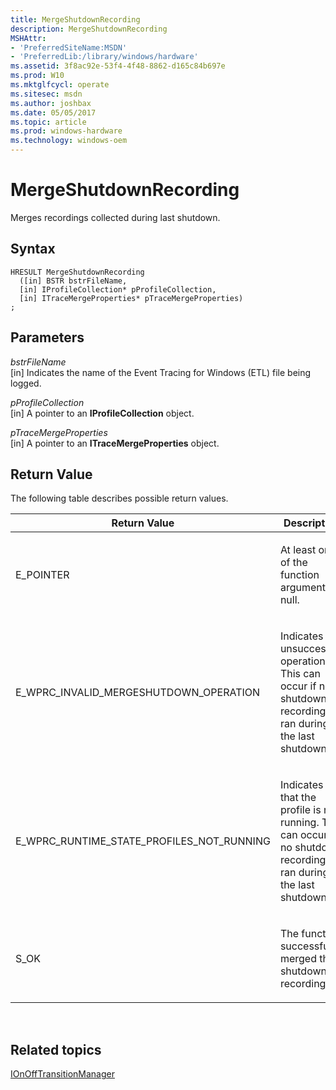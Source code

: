 ```yaml
---
title: MergeShutdownRecording
description: MergeShutdownRecording
MSHAttr:
- 'PreferredSiteName:MSDN'
- 'PreferredLib:/library/windows/hardware'
ms.assetid: 3f8ac92e-53f4-4f48-8862-d165c84b697e
ms.prod: W10
ms.mktglfcycl: operate
ms.sitesec: msdn
ms.author: joshbax
ms.date: 05/05/2017
ms.topic: article
ms.prod: windows-hardware
ms.technology: windows-oem
---
```


# MergeShutdownRecording


Merges recordings collected during last shutdown.

## Syntax


``` syntax
HRESULT MergeShutdownRecording
  ([in] BSTR bstrFileName,
  [in] IProfileCollection* pProfileCollection,
  [in] ITraceMergeProperties* pTraceMergeProperties)
;
```

## Parameters


<a href="" id="bstrfilename"></a>*bstrFileName*  
\[in\] Indicates the name of the Event Tracing for Windows (ETL) file being logged.

<a href="" id="pprofilecollection"></a>*pProfileCollection*  
\[in\] A pointer to an **IProfileCollection** object.

<a href="" id="ptracemergeproperties"></a>*pTraceMergeProperties*  
\[in\] A pointer to an **ITraceMergeProperties** object.

## Return Value


The following table describes possible return values.

<table>
<colgroup>
<col width="50%" />
<col width="50%" />
</colgroup>
<thead>
<tr class="header">
<th>Return Value</th>
<th>Description</th>
</tr>
</thead>
<tbody>
<tr class="odd">
<td><p>E_POINTER</p></td>
<td><p>At least one of the function arguments is null.</p></td>
</tr>
<tr class="even">
<td><p>E_WPRC_INVALID_MERGESHUTDOWN_OPERATION</p></td>
<td><p>Indicates an unsuccessful operation. This can occur if no shutdown recording ran during the last shutdown.</p></td>
</tr>
<tr class="odd">
<td><p>E_WPRC_RUNTIME_STATE_PROFILES_NOT_RUNNING</p></td>
<td><p>Indicates that the profile is not running. This can occur if no shutdown recording ran during the last shutdown.</p></td>
</tr>
<tr class="even">
<td><p>S_OK</p></td>
<td><p>The function successfully merged the shutdown recording.</p></td>
</tr>
</tbody>
</table>

 

## Related topics


[IOnOffTransitionManager](ionofftransitionmanager.md)

 

 







